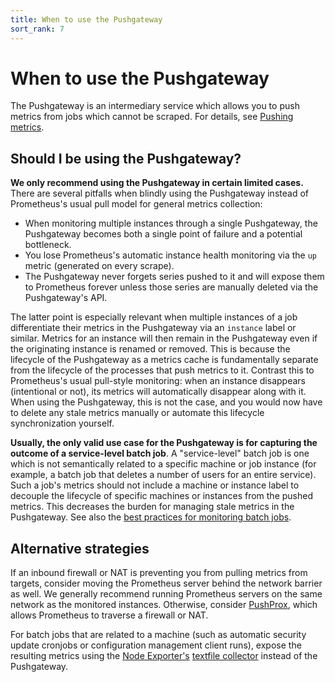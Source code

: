 ```yaml
---
title: When to use the Pushgateway
sort_rank: 7
---
```


# When to use the Pushgateway

The Pushgateway is an intermediary service which allows you to push metrics
from jobs which cannot be scraped. For details, see [Pushing metrics](/docs/instrumenting/pushing/).

## Should I be using the Pushgateway?

**We only recommend using the Pushgateway in certain limited cases.** There are
several pitfalls when blindly using the Pushgateway instead of Prometheus's
usual pull model for general metrics collection:

* When monitoring multiple instances through a single Pushgateway, the
  Pushgateway becomes both a single point of failure and a potential
  bottleneck.
* You lose Prometheus's automatic instance health monitoring via the `up`
  metric (generated on every scrape).
* The Pushgateway never forgets series pushed to it and will expose them to
  Prometheus forever unless those series are manually deleted via the
  Pushgateway's API.

The latter point is especially relevant when multiple instances of a job
differentiate their metrics in the Pushgateway via an `instance` label or
similar. Metrics for an instance will then remain in the Pushgateway even if
the originating instance is renamed or removed. This is because the lifecycle
of the Pushgateway as a metrics cache is fundamentally separate from the
lifecycle of the processes that push metrics to it. Contrast this to
Prometheus's usual pull-style monitoring: when an instance disappears
(intentional or not), its metrics will automatically disappear along with it.
When using the Pushgateway, this is not the case, and you would now have to
delete any stale metrics manually or automate this lifecycle synchronization
yourself.

**Usually, the only valid use case for the Pushgateway is for capturing the
outcome of a service-level batch job**.  A "service-level" batch job is one
which is not semantically related to a specific machine or job instance (for
example, a batch job that deletes a number of users for an entire service).
Such a job's metrics should not include a machine or instance label to decouple
the lifecycle of specific machines or instances from the pushed metrics. This
decreases the burden for managing stale metrics in the Pushgateway. See also
the [best practices for monitoring batch jobs](/docs/practices/instrumentation/#batch-jobs).

## Alternative strategies

If an inbound firewall or NAT is preventing you from pulling metrics from
targets, consider moving the Prometheus server behind the network barrier as
well. We generally recommend running Prometheus servers on the same network as
the monitored instances.  Otherwise, consider [PushProx](https://github.com/RobustPerception/PushProx),
which allows Prometheus to traverse a firewall or NAT.

For batch jobs that are related to a machine (such as automatic
security update cronjobs or configuration management client runs), expose the
resulting metrics using the [Node Exporter's](https://github.com/prometheus/node_exporter)
[textfile collector](https://github.com/prometheus/node_exporter#textfile-collector) instead of the Pushgateway.
